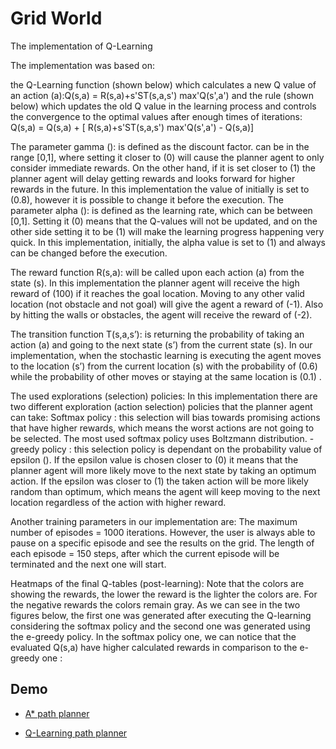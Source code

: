 # Grid World

The implementation of Q-Learning

The implementation was based on: 

the Q-Learning function (shown below) which calculates a new Q value of an action (a):Q(s,a) = R(s,a)+s'ST(s,a,s') max'Q(s',a')
and the rule (shown below) which updates the old Q value in the learning process and controls the convergence to the optimal values after enough times of iterations:
	Q(s,a) = Q(s,a) + [ R(s,a)+s'ST(s,a,s') max'Q(s',a') - Q(s,a)]
  
  The parameter gamma (): is defined as the discount factor. can be in the range [0,1], where setting it closer to (0) will cause the planner agent to only consider immediate rewards. On the other hand, if it is set closer to (1) the planner agent will delay getting rewards and looks forward for higher rewards in the future. In this implementation the value of initially is set to (0.8), however it is possible to change it before the execution.
The parameter alpha (): is defined as the learning rate, which can be between [0,1]. Setting it (0) means that the Q-values will not be updated, and on the other side setting it to be (1) will make the learning progress happening very quick. In this implementation, initially, the alpha value is set to (1) and always can be changed before the execution.

The reward function R(s,a): will be called upon each action (a) from the state (s). In this implementation the planner agent will receive the high reward of (100) if it reaches the goal location. Moving to any other valid location (not obstacle and not goal) will give the agent a reward of (-1). Also by hitting the walls or obstacles, the agent will receive the reward of (-2). 

The transition function T(s,a,s’): is returning the probability of taking an action (a) and going to the next state (s’) from the current state (s). In our implementation, when the stochastic learning is executing the agent moves to the location (s’) from the current location (s) with the probability of (0.6) while the probability of other moves or staying at the same location is (0.1) .

The used explorations (selection) policies: In this implementation there are two different exploration (action selection) policies that the planner agent can take:
Softmax policy : this selection will bias towards promising actions that have higher rewards, which means the worst actions are not going to be selected. The most used softmax policy uses Boltzmann distribution.
-greedy policy : this selection policy is dependant on the probability value of epsilon (). If the epsilon value is chosen closer to (0) it means that the planner agent will more likely move to the next state by taking an optimum action. If the epsilon was closer to (1) the taken action will be more likely random than optimum, which means the agent will keep moving to the next location regardless of the action with higher reward. 

Another training parameters in our implementation are: 
The maximum number of episodes = 1000 iterations. However, the user is always able to pause on a specific episode and see the results on the grid.
The length of each episode = 150 steps, after which the current episode will be terminated and the next one will start.

Heatmaps of the final Q-tables (post-learning):
Note that the colors are showing the rewards, the lower the reward is the lighter the colors are. For the negative rewards the colors remain gray.
As we can see in the two figures below, the first one was generated after executing the Q-learning considering the softmax policy and the second one was generated using the e-greedy policy. In the softmax policy one, we can notice that the evaluated Q(s,a) have higher calculated rewards in comparison to the e-greedy one :


## Demo

- [A* path planner](https://www.youtube.com/watch?v=YRG1AzyKOsY&feature=youtu.be)

- [Q-Learning path planner](https://www.youtube.com/watch?v=9SC1HVWXTP4&feature=youtu.be)
